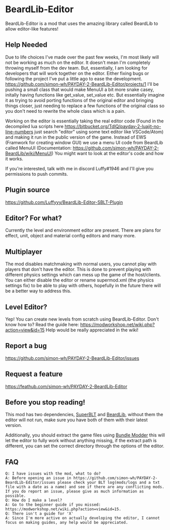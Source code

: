 # BeardLib-Editor

BeardLib-Editor is a mod that uses the amazing library called BeardLib to allow editor-like features!

## Help Needed
Due to life choices I've made over the past few weeks, I'm most likely will not be working as much on the editor. It doesn't mean I'm completely throwing myself from the dev team. But, essentially, I am looking for developers that will work together on the editor. Either fixing bugs or following the project I've put a little ago to ease the development.
https://github.com/simon-wh/PAYDAY-2-BeardLib-Editor/projects/1 I'll be pushing a small class that would make MenuUI a bit more snake casey, initally having functions like get_value, set_value etc. But essentially imagine it as trying to avoid porting functions of the original editor and bringing things closer, just needing to replace a few functions of the original class so you don't need to rewrite the whole class which is a pain.

Working on the editor is essentially taking the real editor code (Found in the decompiled lua scripts here https://bitbucket.org/TdlQ/payday-2-luajit-no-line-numbers just search "editor" using some text editor like VSCode/Atom) and making it run in the public version of the game. Instead of EWS (Framwork for creating window GUI) we use a menu UI code from BeardLib called MenuUI (Documentation: https://github.com/simon-wh/PAYDAY-2-BeardLib/wiki/MenuUI) You might want to look at the editor's code and how it works.

If you're interested, talk with me in discord Luffy#1946 and I'll give you permissions to push commits.

## Plugin source
https://github.com/Luffyyy/BeardLib-Editor-SBLT-Plugin

## Editor? For what?
Currently the level and environment editor are present. There are plans for effect, unit, object and material config editors and many more.

## Multiplayer
The mod disables matchmaking with normal users, you cannot play with players that don't have the editor.
This is done to prevent playing with different physics settings which can mess up the game of the host/clients.
You can either disable the editor or rename supermod.xml (the physics settings fix) to be able to play with others, hopefully in the future there will be a better way to address this.

## Level Editor?
Yep! You can create new levels from scratch using BeardLib-Editor.
Don't know how to? Read the guide here: https://modworkshop.net/wiki.php?action=view&id=15
Help would be really appreciated in the wiki!

## Report a bug
https://github.com/simon-wh/PAYDAY-2-BeardLib-Editor/issues

## Request a feature
https://feathub.com/simon-wh/PAYDAY-2-BeardLib-Editor

## Before you stop reading!
This mod has two dependencies, [SuperBLT](https://superblt.znix.xyz) and [BeardLib](https://modworkshop.net/mydownloads.php?action=view_down&did=14924), without them the editor will not run, make sure you have both of them with their latest version.

Additionally, you should extract the game files using [Bundle Modder](https://modworkshop.net/mydownloads.php?action=view_down&did=197) this will let the editor to fully work without anything missing, if the extract path is different, you can set the correct directory through the options of the editor.

## FAQ

    Q: I have issues with the mod, what to do?
    A: Before opening an issue in https://github.com/simon-wh/PAYDAY-2-BeardLib-Editor/issues please check your BLT log(mods/logs and a txt file with a date as a name) and see if there are any conflicting mods. If you do report an issue, please give as much information as possible.
    Q: How do I make a level?
    A: Go to the beginner guide if you missed: https://modworkshop.net/wiki.php?action=view&id=15.
    Q: There isn't a guide for 'X'
    A: Since I'm more active on actually developing the editor, I cannot focus on making guides, any help would be appreciated.
